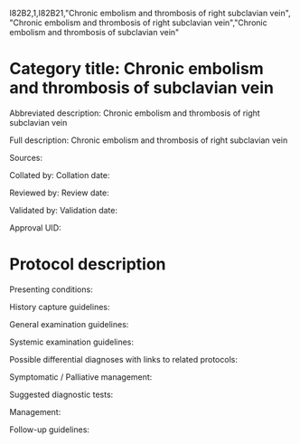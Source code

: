 I82B2,1,I82B21,"Chronic embolism and thrombosis of right subclavian vein", "Chronic embolism and thrombosis of right subclavian vein","Chronic embolism and thrombosis of subclavian vein"
# Category title: Chronic embolism and thrombosis of subclavian vein

Abbreviated description: Chronic embolism and thrombosis of right subclavian vein

Full description: Chronic embolism and thrombosis of right subclavian vein

Sources:

Collated by:
Collation date:

Reviewed by:
Review date:

Validated by:
Validation date:

Approval UID:

# Protocol description

Presenting conditions:

History capture guidelines:

General examination guidelines:

Systemic examination guidelines:

Possible differential diagnoses with links to related protocols:

Symptomatic / Palliative management:

Suggested diagnostic tests:

Management:

Follow-up guidelines:

